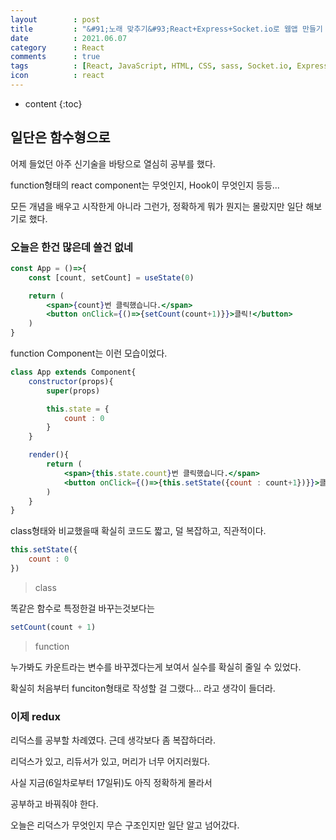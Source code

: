 ```yaml
---
layout        : post
title         : "&#91;노래 맞추기&#93;React+Express+Socket.io로 웹앱 만들기 6일차"
date          : 2021.06.07
category      : React
comments      : true
tags          : [React, JavaScript, HTML, CSS, sass, Socket.io, Express, NodeJS]
icon          : react
---
```


* content
{:toc}

## 일단은 함수형으로

어제 들었던 아주 신기술을 바탕으로 열심히 공부를 했다.

function형태의 react component는 무엇인지,
Hook이 무엇인지 등등...

모든 개념을 배우고 시작한게 아니라 그런가,
정확하게 뭐가 뭔지는 몰랐지만
일단 해보기로 했다.

### 오늘은 한건 많은데 쓸건 없네


```jsx
const App = ()=>{
    const [count, setCount] = useState(0)

    return (
        <span>{count}번 클릭했습니다.</span>
        <button onClick={()=>{setCount(count+1)}}>클릭!</button>
    )
}
```

function Component는 이런 모습이었다.

```jsx
class App extends Component{
    constructor(props){
        super(props)

        this.state = {
            count : 0
        }
    }

    render(){
        return (
            <span>{this.state.count}번 클릭했습니다.</span>
            <button onClick={()=>{this.setState({count : count+1})}}>클릭!</button>
        )
    }
}
```

class형태와 비교했을때 확실히 코드도 짧고,
덜 복잡하고, 직관적이다.

```jsx
this.setState({
    count : 0
})
```
> class

똑같은 함수로 특정한걸 바꾸는것보다는

```jsx
setCount(count + 1)
```
> function

누가봐도 카운트라는 변수를 바꾸겠다는게 보여서
실수를 확실히 줄일 수 있었다.

확실히 처음부터 funciton형태로 작성할 걸 그랬다... 라고 생각이 들더라.


### 이제 redux

리덕스를 공부할 차례였다. 근데 생각보다 좀 복잡하더라.

리덕스가 있고,
리듀서가 있고,
머리가 너무 어지러웠다.

사실 지금(6일차로부터 17일뒤)도 아직 정확하게 몰라서

공부하고 바꿔줘야 한다.

오늘은 리덕스가 무엇인지 
무슨 구조인지만 일단 알고 넘어갔다.
